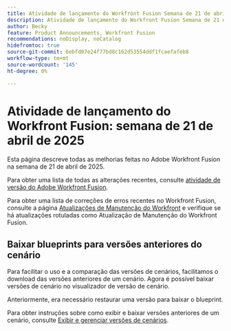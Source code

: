 ```yaml
---
title: Atividade de lançamento do Workfront Fusion Semana de 21 de abril de 2025
description: Atividade de lançamento do Workfront Fusion Semana de 21 de abril de 2025
author: Becky
feature: Product Announcements, Workfront Fusion
recommendations: noDisplay, noCatalog
hidefromtoc: true
source-git-commit: 6ebfd07e24f77bd8c162d53554ddf1fcaefafeb8
workflow-type: tm+mt
source-wordcount: '145'
ht-degree: 0%

---
```


# Atividade de lançamento do Workfront Fusion: semana de 21 de abril de 2025

Esta página descreve todas as melhorias feitas no Adobe Workfront Fusion na semana de 21 de abril de 2025.

Para obter uma lista de todas as alterações recentes, consulte [atividade de versão do Adobe Workfront Fusion](/help/workfront-fusion/fusion-product-releases/fusion-release-activity.md).

Para obter uma lista de correções de erros recentes no Workfront Fusion, consulte a página [Atualizações de Manutenção do Workfront](https://experienceleague.adobe.com/en/docs/workfront-known-issues/releases/current-updates) e verifique se há atualizações rotuladas como Atualização de Manutenção do Workfront Fusion.

## Baixar blueprints para versões anteriores do cenário

Para facilitar o uso e a comparação das versões de cenários, facilitamos o download das versões anteriores de um cenário. Agora é possível baixar versões de cenário no visualizador de versão de cenário.

Anteriormente, era necessário restaurar uma versão para baixar o blueprint.

Para obter instruções sobre como exibir e baixar versões anteriores de um cenário, consulte [Exibir e gerenciar versões de cenários](/help/workfront-fusion/manage-scenarios/restore-a-scenario-version.md).












